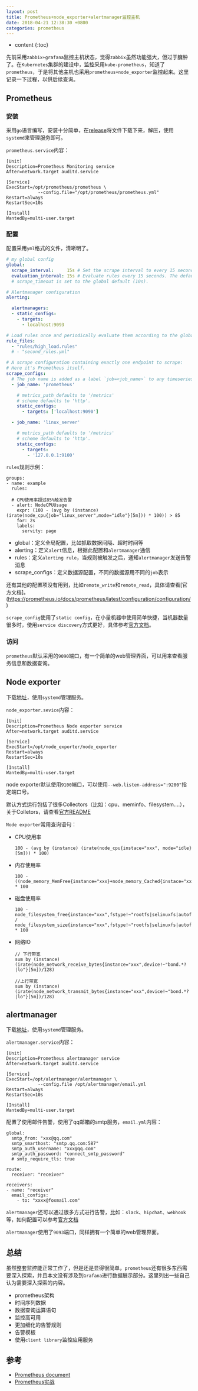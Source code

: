 ```yaml
---
layout: post
title: Prometheus+node_exporter+alertmanager监控主机
date: 2018-04-21 12:38:30 +0800
categories: prometheus
---
```


* content
{:toc}

先前采用`zabbix+grafana`监控主机状态，觉得`zabbix`虽然功能强大，但过于臃肿了。在`Kubernetes`集群的建设中，监控采用`kube-prometheus`，知道了`prometheus`，于是将其他主机也采用`prometheus+node_exporter`监控起来。这里记录一下过程，以供后续查询。



## Prometheus

### 安装

采用`go`语言编写，安装十分简单，在[release](https://github.com/prometheus/prometheus/releases)将文件下载下来，解压，使用`systemd`来管理服务即可。

`prometheus.service`内容：

```
[Unit]
Description=Prometheus Monitoring service
After=network.target auditd.service

[Service]
ExecStart=/opt/prometheus/prometheus \
            --config.file="/opt/prometheus/prometheus.yml"
Restart=always
RestartSec=10s

[Install]
WantedBy=multi-user.target
```

### 配置

配置采用`yml`格式的文件，清晰明了。

```yaml
# my global config
global:
  scrape_interval:     15s # Set the scrape interval to every 15 seconds. Default is every 1 minute.                                          
  evaluation_interval: 15s # Evaluate rules every 15 seconds. The default is every 1 minute.
  # scrape_timeout is set to the global default (10s). 

# Alertmanager configuration                                
alerting:    

  alertmanagers:                            
  - static_configs:
    - targets:
      - localhost:9093

# Load rules once and periodically evaluate them according to the global 'evaluation_interval'.
rule_files:
  - "rules/high_load.rules"
  # - "second_rules.yml"

# A scrape configuration containing exactly one endpoint to scrape:
# Here it's Prometheus itself.
scrape_configs:
  # The job name is added as a label `job=<job_name>` to any timeseries scraped from this config. 
  - job_name: 'prometheus'

    # metrics_path defaults to '/metrics'
    # scheme defaults to 'http'.
    static_configs:
      - targets: ['localhost:9090']

  - job_name: 'linux_server'

    # metrics_path defaults to '/metrics'
    # scheme defaults to 'http'.
    static_configs:
      - targets:
        - '127.0.0.1:9100'
```

`rules`规则示例：

```
groups:
- name: example
  rules:

  # CPU使用率超过85%触发告警
  - alert: NodeCPUUsage
    expr: (100 - (avg by (instance) (irate(node_cpu{job="linux_server",mode="idle"}[5m])) * 100)) > 85
    for: 2s
    labels:
      servity: page
```


- global：定义全局配置，比如抓取数据间隔、超时时间等
- alerting：定义`alert`信息，根据此配置和`alertmanager`通信
- rules：定义`alerting rule`，当规则被触发之后，通知`alertmanager`发送告警消息
- scrape_configs：定义数据源配置，不同的数据源用不同的`job`表示

还有其他的配置项没有用到，比如`remote_write`和`remote_read`，具体请查看[官方文档]。(https://prometheus.io/docs/prometheus/latest/configuration/configuration/)

`scrape_config`使用了`static config`，在小量机器中使用简单快捷，当机器数量很多时，使用`service discovery`方式更好，具体参考[官方文档](https://prometheus.io/blog/2015/06/01/advanced-service-discovery/)。


### 访问

`prometheus`默认采用的`9090`端口，有一个简单的web管理界面，可以用来查看服务信息和数据查询。

## Node exporter

下载[地址](https://github.com/prometheus/node_exporter/releases)，使用`systemd`管理服务。

`node_exporter.sevice`内容：

```
[Unit]
Description=Prometheus Node exporter service
After=network.target auditd.service

[Service]
ExecStart=/opt/node_exporter/node_exporter
Restart=always
RestartSec=10s

[Install]
WantedBy=multi-user.target
```

node exporter默认使用`9100`端口，可以使用`--web.listen-address=":9200"`指定端口号。

默认方式运行包括了很多Collectors（比如：cpu、meminfo、filesystem....），关于Colletors，请查看[官方README](https://github.com/prometheus/node_exporter/blob/master/README.md)

`Node exporter`常用查询语句：

- CPU使用率

    ```
    100 - (avg by (instance) (irate(node_cpu{instace="xxx", mode="idle}[5m])) * 100) 
    ```

- 内存使用率

    ```
    100 - ((node_memory_MemFree{instance="xxx}+node_memory_Cached{instace="xxx"}+node_memory_Buffers{instace="xxx"})/node_memory_MemTotal) * 100
    ```

- 磁盘使用率

    ```
    100 - node_filesystem_free{instance="xxx",fstype!~"rootfs|selinuxfs|autofs|rpc_pipefs|tmpfs|udev|none|devpts|sysfs|debugfs|fuse.*"} / node_filesystem_size{instance="xxx",fstype!~"rootfs|selinuxfs|autofs|rpc_pipefs|tmpfs|udev|none|devpts|sysfs|debugfs|fuse.*"} * 100
    ```

- 网络IO

    ```
    // 下行带宽
    sum by (instance) (irate(node_network_receive_bytes{instance="xxx",device!~"bond.*?|lo"}[5m])/128)

    //上行带宽
    sum by (instance) (irate(node_network_transmit_bytes{instance="xxx",device!~"bond.*?|lo"}[5m])/128)
    ```

## alertmanager

下载[地址](https://github.com/prometheus/alertmanager/releases)，使用`systemd`管理服务。

`alertmanager.service`内容：

```
[Unit]
Description=Prometheus alertmanager service
After=network.target auditd.service

[Service]
ExecStart=/opt/alertmanager/alertmanager \
            --config.file /opt/alertmanager/email.yml
Restart=always
RestartSec=10s

[Install]
WantedBy=multi-user.target
```

配置了使用邮件告警，使用了qq邮箱的smtp服务，`email.yml`内容：

```
global:
  smtp_from: "xxx@qq.com"
  smtp_smarthost: "smtp.qq.com:587"
  smtp_auth_username: "xxx@qq.com"
  smtp_auth_password: "connect_smtp_password"
  # smtp_require_tls: true
  
route:
  receiver: "receiver"

receivers:
- name: "receiver"
  email_configs:
    - to: "xxxx@foxmail.com"
```

`alertmanager`还可以通过很多方式进行告警，比如：`slack`、`hipchat`、`webhook`等，如何配置可以参考[官方文档](https://prometheus.io/docs/alerting/configuration/)

`alertmanager`使用了`9093`端口，同样拥有一个简单的web管理界面。

## 总结

虽然整套监控能正常工作了，但是还是显得很简单，`prometheus`还有很多东西需要深入探索，并且本文没有涉及到`Grafana`进行数据展示部分。这里列出一些自己认为需要深入探索的内容。

- prometheus架构
- 时间序列数据
- 数据查询运算语句
- 监控高可用
- 更加细化的告警规则
- 告警模板
- 使用`client library`监控应用服务

## 参考

- [Prometheus document](https://prometheus.io/docs/)
- [Prometheus实战](https://www.gitbook.com/book/songjiayang/prometheus/details)